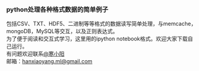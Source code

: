 ### python处理各种格式数据的简单例子
包括CSV、TXT、HDF5、二进制等等格式的数据读写简单处理，与memcache，mongoDB，MySQL等交互，以及正则表达式。<br>
为了便于阅读和交互式学习，这里用的ipython notebook格式。欢迎大家下载自己运行。<br>
有问题欢迎联系[@寒小阳](http://blog.csdn.net/han_xiaoyang)<br>
邮箱：hanxiaoyang.ml@gmail.com
